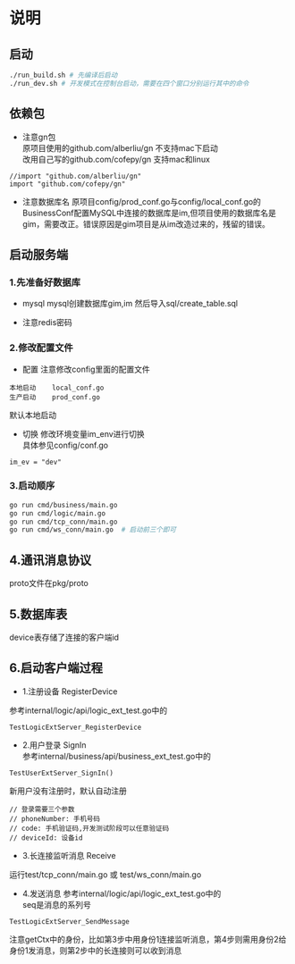 # 说明
## 启动
```bash
./run_build.sh # 先编译后启动
./run_dev.sh # 开发模式在控制台启动，需要在四个窗口分别运行其中的命令
```

## 依赖包
- 注意gn包  
原项目使用的github.com/alberliu/gn 不支持mac下启动  
改用自己写的github.com/cofepy/gn 支持mac和linux  
```golang
//import "github.com/alberliu/gn"
import "github.com/cofepy/gn"
```
- 注意数据库名
原项目config/prod_conf.go与config/local_conf.go的BusinessConf配置MySQL中连接的数据库是im,但项目使用的数据库名是gim，需要改正。错误原因是gim项目是从im改造过来的，残留的错误。

## 启动服务端
### 1.先准备好数据库
- mysql
mysql创建数据库gim,im
然后导入sql/create_table.sql

- 注意redis密码

### 2.修改配置文件
- 配置
注意修改config里面的配置文件
```
本地启动    local_conf.go
生产启动    prod_conf.go
```
默认本地启动

- 切换
修改环境变量im_env进行切换  
具体参见config/conf.go  
```
im_ev = "dev"
```

### 3.启动顺序
```bash
go run cmd/business/main.go
go run cmd/logic/main.go
go run cmd/tcp_conn/main.go
go run cmd/ws_conn/main.go  # 启动前三个即可
```

## 4.通讯消息协议

proto文件在pkg/proto


## 5.数据库表
device表存储了连接的客户端id

## 6.启动客户端过程
- 1.注册设备 RegisterDevice  

参考internal/logic/api/logic_ext_test.go中的  
```
TestLogicExtServer_RegisterDevice
```
- 2.用户登录 SignIn  
参考internal/business/api/business_ext_test.go中的  
```
TestUserExtServer_SignIn()
```
新用户没有注册时，默认自动注册
```golang
// 登录需要三个参数
// phoneNumber: 手机号码
// code: 手机验证码,开发测试阶段可以任意验证码
// deviceId: 设备id
```
- 3.长连接监听消息 Receive

运行test/tcp_conn/main.go 或 test/ws_conn/main.go

- 4.发送消息
参考internal/logic/api/logic_ext_test.go中的  
seq是消息的系列号
```
TestLogicExtServer_SendMessage
```
注意getCtx中的身份，比如第3步中用身份1连接监听消息，第4步则需用身份2给身份1发消息，则第2步中的长连接则可以收到消息